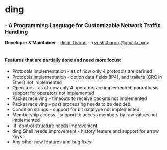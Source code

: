 
# ding
### - A Programming Language for Customizable Network Traffic Handling
**Developer & Maintainer** - [Rishi Tharun](https://linkedin.com/in/rishitharun03) - <<vrishitharunj@gmail.com>><br>
<br>

#### Features that are partially done and need more focus:
* Protocols implementation - as of now only 4 protocols are defined
* Protocols implementation - option data fields (IP4), and trailers (CRC in Ether) not implemented 
* Operators - as of now only 4 operators are implemented; paranthesis support for operators not implemented
* Packet receiving - timeouts to receive packets not implemented
* Packet receiving - post processing needs to be decided
* Condition strings - support for bit datatype not implemented
* Membership access - support to access members by raw values not implemented
* 'if' control structure needs improvement
* ding Shell needs improvement - history feature and support for arrow keys
* Any other new features and bug fixes

